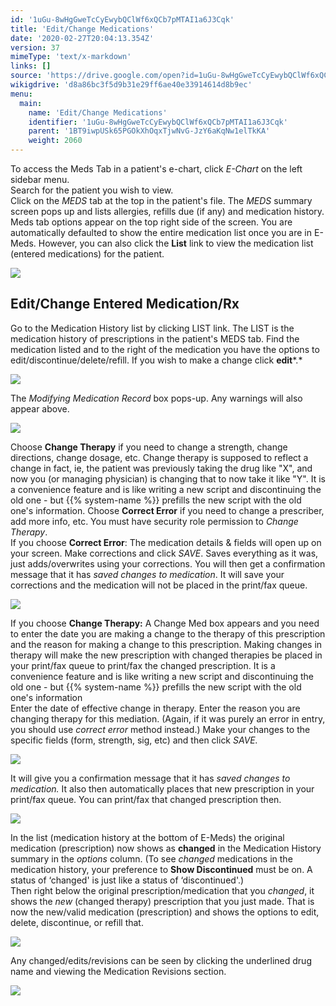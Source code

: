 ```yaml
---
id: '1uGu-8wHgGweTcCyEwybQClWf6xQCb7pMTAI1a6J3Cqk'
title: 'Edit/Change Medications'
date: '2020-02-27T20:04:13.354Z'
version: 37
mimeType: 'text/x-markdown'
links: []
source: 'https://drive.google.com/open?id=1uGu-8wHgGweTcCyEwybQClWf6xQCb7pMTAI1a6J3Cqk'
wikigdrive: 'd8a86bc3f5d9b31e29ff6ae40e33914614d8b9ec'
menu:
  main:
    name: 'Edit/Change Medications'
    identifier: '1uGu-8wHgGweTcCyEwybQClWf6xQCb7pMTAI1a6J3Cqk'
    parent: '1BT9iwpUSk65PGOkXhOqxTjwNvG-JzY6aKqNw1elTkKA'
    weight: 2060
---
```

To access the Meds Tab in a patient's e-chart, click *E-Chart* on the left sidebar menu.  
Search for the patient you wish to view.  
Click on the *MEDS* tab at the top in the patient's file. The *MEDS* summary screen pops up and lists allergies, refills due (if any) and medication history.  
Meds tab options appear on the top right side of the screen. You are automatically defaulted to show the entire medication list once you are in E-Meds. However, you can also click the **List** link to view the medication list (entered medications) for the patient.
  
![](../edit-change-medications.assets/8a378ff6bd921592845aa662ebdb214e.png)  

  
## Edit/Change Entered Medication/Rx  
  
Go to the Medication History list by clicking LIST link. The LIST is the medication history of prescriptions in the patient's MEDS tab. Find the medication listed and to the right of the medication you have the options to edit/discontinue/delete/refill. If you wish to make a change click **edit***.*
  
![](../edit-change-medications.assets/037c152b4b57e0078a97cf61f6d56094.png)  

The *Modifying Medication Record* box pops-up. Any warnings will also appear above.
  
![](../edit-change-medications.assets/c9ed5ac6b9526e25f1ffd2134ac19a13.png)  

Choose **Change Therapy** if you need to change a strength, change directions, change dosage, etc. Change therapy is supposed to reflect a change in fact, ie, the patient was previously taking the drug like "X", and now you (or managing physician) is changing that to now take it like "Y". It is a convenience feature and is like writing a new script and discontinuing the old one - but {{% system-name %}} prefills the new script with the old one's information. Choose **Correct Error** if you need to change a prescriber, add more info, etc. You must have security role permission to *Change Therapy*.  
If you choose **Correct Error**: The medication details & fields will open up on your screen. Make corrections and click *SAVE*. Saves everything as it was, just adds/overwrites using your corrections. You will then get a confirmation message that it has *saved changes to medication*. It will save your corrections and the medication will not be placed in the print/fax queue.
  
![](../edit-change-medications.assets/627333cb7d934a704db316f55eba61f4.png)  

If you choose **Change Therapy:** A Change Med box appears and you need to enter the date you are making a change to the therapy of this prescription and the reason for making a change to this prescription. Making changes in therapy will make the new prescription with changed therapies be placed in your print/fax queue to print/fax the changed prescription. It is a convenience feature and is like writing a new script and discontinuing the old one - but {{% system-name %}} prefills the new script with the old one's information  
Enter the date of effective change in therapy. Enter the reason you are changing therapy for this mediation. (Again, if it was purely an error in entry, you should use *correct error* method instead.) Make your changes to the specific fields (form, strength, sig, etc) and then click *SAVE.*
  
![](../edit-change-medications.assets/30e77862ce3e7dc344055e65e34b10b8.png)  

It will give you a confirmation message that it has *saved changes to medication.* It also then automatically places that new prescription in your print/fax queue. You can print/fax that changed prescription then.
  
![](../edit-change-medications.assets/1fa6c8530ffd3b43506883537fcb2863.png)  

In the list (medication history at the bottom of E-Meds) the original medication (prescription) now shows as **changed** in the Medication History summary in the *options* column. (To see *changed* medications in the medication history, your preference to **Show Discontinued** must be on. A status of ‘changed' is just like a status of ‘discontinued'.)  
Then right below the original prescription/medication that you *changed*, it shows the *new* (changed therapy) prescription that you just made. That is now the new/valid medication (prescription) and shows the options to edit, delete, discontinue, or refill that.
  
![](../edit-change-medications.assets/779049425e191b317dc0f646034ab933.png)  

Any changed/edits/revisions can be seen by clicking the underlined drug name and viewing the Medication Revisions section.
  
![](../edit-change-medications.assets/4386ba014bf4c35d4cb1ba061f8e29c3.png)  

